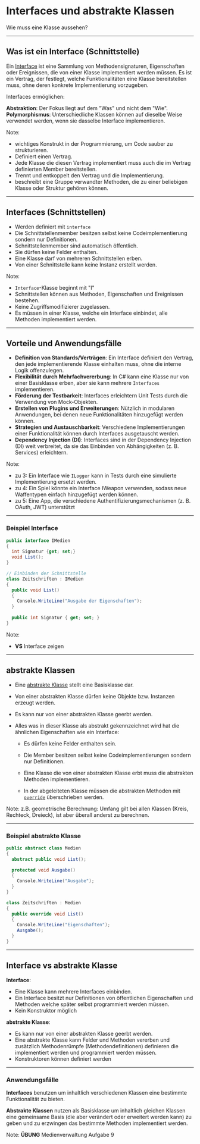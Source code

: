 # Interfaces und abstrakte Klassen

Wie muss eine Klasse aussehen?

---

<!-- .slide: class="left" -->
## Was ist ein Interface (Schnittstelle)

Ein [Interface](https://docs.microsoft.com/de-de/dotnet/csharp/language-reference/keywords/interface) ist eine Sammlung von Methodensignaturen, Eigenschaften oder Ereignissen, die von einer Klasse implementiert werden müssen. Es ist ein Vertrag, der festlegt, welche Funktionalitäten eine Klasse bereitstellen muss, ohne deren konkrete Implementierung vorzugeben.

Interfaces ermöglichen:

**Abstraktion**: Der Fokus liegt auf dem "Was" und nicht dem "Wie".
**Polymorphismus**: Unterschiedliche Klassen können auf dieselbe Weise verwendet werden, wenn sie dasselbe Interface implementieren.

Note:
* wichtiges Konstrukt in der Programmierung, um Code sauber zu strukturieren.
* Definiert einen Vertrag.
* Jede Klasse die diesen Vertrag implementiert muss auch die im Vertrag definierten Member bereitstellen.
* Trennt und entkoppelt den Vertrag und die Implementierung.
* beschreibt eine Gruppe verwandter Methoden, die zu einer beliebigen Klasse oder Struktur gehören können.

---

<!-- .slide: class="left" -->
## Interfaces (Schnittstellen)

* Werden definiert mit `interface`
* Die Schnittstellenmember besitzen selbst keine Codeimplementierung sondern nur Definitionen.
* Schnittstellenmember sind automatisch öffentlich.
* Sie dürfen keine Felder enthalten.
* Eine Klasse darf von mehreren Schnittstellen erben.
* Von einer Schnittstelle kann keine Instanz erstellt werden.

Note:

* `Interface`-Klasse beginnt mit "I"
* Schnittstellen können aus Methoden, Eigenschaften und Ereignissen bestehen.
* Keine Zugriffsmodifizierer zugelassen.
* Es müssen in einer Klasse, welche ein Interface einbindet, alle Methoden implementiert werden.

---

<!-- .slide: class="left" -->
## Vorteile und Anwendungsfälle

* **Definition von Standards/Verträgen**: Ein Interface definiert den Vertrag, den jede implementierende Klasse einhalten muss, ohne die interne Logik offenzulegen.
* **Flexibilität durch Mehrfachvererbung**: In C\# kann eine Klasse nur von einer Basisklasse erben, aber sie kann mehrere `Interfaces` implementieren.
* **Förderung der Testbarkeit**: Interfaces erleichtern Unit Tests durch die Verwendung von Mock-Objekten.
* **Erstellen von Plugins und Erweiterungen**: Nützlich in modularen Anwendungen, bei denen neue Funktionalitäten hinzugefügt werden können.
* **Strategien und Austauschbarkeit**: Verschiedene Implementierungen einer Funktionalität können durch Interfaces ausgetauscht werden.
* **Dependency Injection (DI)**: Interfaces sind in der Dependency Injection (DI) weit verbreitet, da sie das Einbinden von Abhängigkeiten (z. B. Services) erleichtern.

Note:
* zu 3: Ein Interface wie `ILogger` kann in Tests durch eine simulierte Implementierung ersetzt werden.
* zu 4: Ein Spiel könnte ein Interface IWeapon verwenden, sodass neue Waffentypen einfach hinzugefügt werden können.
* zu 5: Eine App, die verschiedene Authentifizierungsmechanismen (z. B. OAuth, JWT) unterstützt

---

<!-- .slide: class="left" -->
### Beispiel Interface

```csharp []
public interface IMedien 
{
  int Signatur {get; set;}
  void List();
}

// Einbinden der Schnittstelle
class Zeitschriften : IMedien 
{
  public void List() 
  {
    Console.WriteLine("Ausgabe der Eigenschaften");
  }
  
  public int Signatur { get; set; }
}
```

Note:
* **VS** Interface zeigen

---

<!-- .slide: class="left" -->
## abstrakte Klassen

* Eine [abstrakte Klasse](https://docs.microsoft.com/de-de/dotnet/csharp/programming-guide/classes-and-structs/abstract-and-sealed-classes-and-class-members) stellt eine Basisklasse dar.

* Von einer abstrakten Klasse dürfen keine Objekte bzw. Instanzen erzeugt werden.

* Es kann nur von einer abstrakten Klasse geerbt werden.

* Alles was in dieser Klasse als abstrakt gekennzeichnet wird hat die ähnlichen Eigenschaften wie ein Interface:

  * Es dürfen keine Felder enthalten sein.

  * Die Member besitzen selbst keine Codeimplementierungen sondern nur Definitionen.

  * Eine Klasse die von einer abstrakten Klasse erbt muss die abstrakten Methoden implementieren.

  * In der abgeleiteten Klasse müssen die abstrakten Methoden mit [`override`](https://docs.microsoft.com/de-de/dotnet/csharp/language-reference/keywords/override) überschrieben werden.

Note: z.B. geometrische Berechnung: Umfang gilt bei allen Klassen (Kreis, Rechteck, Dreieck), ist aber überall anderst zu berechnen.

---

<!-- .slide: class="left" -->
### Beispiel abstrakte Klasse

```csharp []
public abstract class Medien 
{
  abstract public void List();

  protected void Ausgabe() 
  {
    Console.WriteLine("Ausgabe");
  }
}

class Zeitschriften : Medien 
{
  public override void List() 
  {
    Console.WriteLine("Eigenschaften");
    Ausgabe();
  }
}
```

---

<!-- .slide: class="left" -->
## Interface vs abstrakte Klasse

**Interface**:
  * Eine Klasse kann mehrere Interfaces einbinden.
  * Ein Interface besitzt nur Definitionen von öffentlichen Eigenschaften und Methoden welche später selbst programmiert werden müssen.
  * Kein Konstruktor möglich

**abstrakte Klasse**:
  * Es kann nur von einer abstrakten Klasse geerbt werden.
  * Eine abstrakte Klasse kann Felder und Methoden vererben und zusätzlich Methodenrümpfe (Methodendefinitionen) definieren die implementiert werden und programmiert werden müssen.
  * Konstruktoren können definiert werden

---

<!-- .slide: class="left" -->
### Anwendungsfälle

**Interfaces** benutzen um inhaltlich verschiedenen Klassen eine bestimmte Funktionalität zu bieten.

**Abstrakte Klassen** nutzen als Basisklasse um inhaltlich gleichen Klassen eine gemeinsame Basis (die aber verändert oder erweitert werden kann) zu geben und zu erzwingen das bestimmte Methoden implementiert werden.

Note: 
**ÜBUNG** Medienverwaltung Aufgabe 9